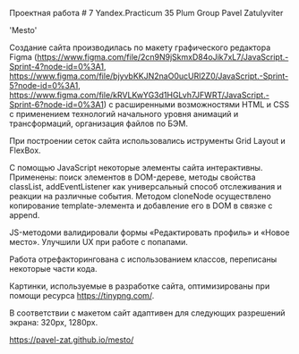 
Проектная работа # 7
Yandex.Practicum 35 Plum Group
Pavel Zatulyviter

'Mesto'

Создание сайта производилась по макету графического редактора Figma (https://www.figma.com/file/2cn9N9jSkmxD84oJik7xL7/JavaScript.-Sprint-4?node-id=0%3A1, https://www.figma.com/file/bjyvbKKJN2naO0ucURl2Z0/JavaScript.-Sprint-5?node-id=0%3A1, https://www.figma.com/file/kRVLKwYG3d1HGLvh7JFWRT/JavaScript.-Sprint-6?node-id=0%3A1) с расширенными возможностями HTML и CSS с применением технологий начального уровня анимаций и трансформаций, организация файлов по БЭМ.

При построении сеток сайта использовались иструменты Grid Layout и FlexBox.

С помощью JavaScript некоторые элементы сайта интерактивны. Применены: поиск элементов в DOM-дереве, методы свойства classList, addEventListener как универсальный способ отслеживания и реакции на различные события. Методом cloneNode осуществлено копирование template-элемента и добавление его в DOM в связке с append.

JS-методоми валидировали формы «Редактировать профиль» и «Новое место». Улучшили UX при работе с попапами.

Работа отрефакторингована с использованием классов, переписаны некоторые части кода.

Картинки, используемые в разработке сайта, оптимизированы при помощи ресурса https://tinypng.com/.

В соответствии с макетом сайт адаптивен для следующих разрешений экрана: 320px, 1280px.

https://pavel-zat.github.io/mesto/